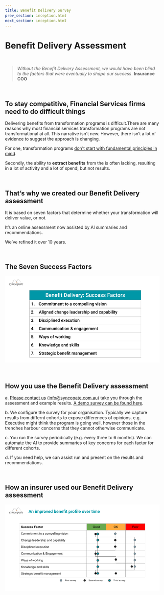 ```yaml
---
title: Benefit Delivery Survey
prev_section: inception.html
next_section: inception.html
---
```


Benefit Delivery Assessment
==============

<br>

> *Without the Benefit Delivery Assessment, we would have been blind to the factors that were eventually to shape our success*.
> **Insurance COO**

 <br>

To stay competitive, Financial Services firms need to do **difficult things**
--------------

Delivering benefits from transformation programs is difficult.There are many reasons why most financial services transformation programs are not transformational at all. This narrative isn't new. However, there isn’t a lot of evidence to suggest the approach is changing.

For one, transformation programs [don't start with fundamental principles in mind](https://www.linkedin.com/pulse/reasons-your-transformation-isnt-forde-smith%3FtrackingId=7SfokilfSQylWFCFnlrBeg%253D%253D/?trackingId=7SfokilfSQylWFCFnlrBeg%3D%3D). 

Secondly, the ability to **extract benefits** from the is often lacking, resulting in a lot of activity and a lot of spend, but not results. 

<br>

That’s why we created our **Benefit Delivery** assessment
--------------

It is based on seven factors that determine whether your transformation will deliver value, or not. 

It’s an online assessment now assisted by AI summaries and recommendations.

We’ve refined it over 10 years.

<br>

The Seven **Success Factors**
--------------

![Benefit Delivery Success Factors](/assets/BenefitDelivery-SF.png "Benefit Delivery Success Factors")

<br>

How you use the **Benefit Delivery** assessment
--------------


a. [Please contact us](mailto:info@syncopate.com.au) (info@syncopate.com.au) take you through the assessment and example results. [A demo survey can be found here](https://www.surveymonkey.com/r/HFK2RTZ).

b. We configure the survey for your organisation. Typically we capture results from differnt cohorts to expose differences of opinions. e.g. Executive might think the program is going well, however those in the trenches harbour concerns that they cannot otherwise communicate. 

c. You run the survey periodically (e.g. every three to 6 months). We can automate the AI to provide summaries of key concerns for each factor for different cohorts. 

d. If you need help, we can assist run and present on the results and recommendations.

<br>

How an insurer used our **Benefit Delivery** assessment
--------------


![Benefit Delivery Success Example Survey Outputs](/assets/BenefitDelivery-Survey.png "Benefit Delivery Example Survey Outputs")







